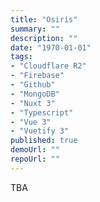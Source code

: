 ```yaml
---
title: "Osiris"
summary: ""
description: ""
date: "1970-01-01"
tags:
- "Cloudflare R2"
- "Firebase"
- "Github"
- "MongoDB"
- "Nuxt 3"
- "Typescript"
- "Vue 3"
- "Vuetify 3"
published: true
demoUrl: ""
repoUrl: ""
---
```

TBA
